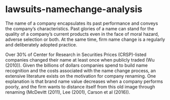 # lawsuits-namechange-analysis

The name of a company encapsulates its past performance and conveys the company’s characteristics. Past glories of a name can stand for the quality of a company’s current products even in the face of moral hazard, adverse selection or both. At the same time, firm name change is a regularly and deliberately adopted practice. 

Over 30% of Center for Research in Securities Prices (CRSP)-listed companies changed their name at least once when publicly traded (Wu (2010)). Given the billions of dollars companies spend to build name recognition and the costs associated with the name change process, an extensive literature exists on the motivation for company renaming. One explanation is that brand name value decreases when a company performs poorly, and the firm wants to distance itself from this old image through renaming (McDevitt (2011), Lee (2001), Carson et al (2016)).
